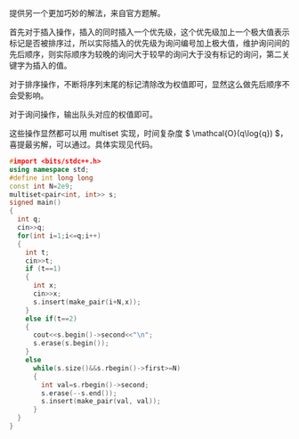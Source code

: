 提供另一个更加巧妙的解法，来自官方题解。

首先对于插入操作，插入的同时插入一个优先级，这个优先级加上一个极大值表示标记是否被排序过，所以实际插入的优先级为询问编号加上极大值，维护询问间的先后顺序，则实际顺序为较晚的询问大于较早的询问大于没有标记的询问，第二关键字为插入的值。

对于排序操作，不断将序列末尾的标记清除改为权值即可，显然这么做先后顺序不会受影响。

对于询问操作，输出队头对应的权值即可。

这些操作显然都可以用 multiset 实现，时间复杂度 $ \mathcal{O}(q\log{q}) $，喜提最劣解，可以通过。具体实现见代码。

```cpp
#import <bits/stdc++.h>
using namespace std;
#define int long long
const int N=2e9;
multiset<pair<int, int>> s;
signed main() 
{
  int q;
  cin>>q;
  for(int i=1;i<=q;i++)
  {
    int t;
    cin>>t;
    if (t==1) 
    {
      int x;
      cin>>x;
      s.insert(make_pair(i+N,x));
    } 
    else if(t==2) 
    {
      cout<<s.begin()->second<<"\n";
      s.erase(s.begin());
    } 
    else 
      while(s.size()&&s.rbegin()->first>=N) 
      {
        int val=s.rbegin()->second;
        s.erase(--s.end());
        s.insert(make_pair(val, val));
      }
  }
}
```
